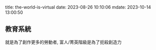 title: the-world-is-virtual
date: 2023-08-26 10:10:06
mdate: 2023-10-14 13:00:50

## 教育系統
就是為了創作更多的勞動者, 富人/菁英階級是為了扼殺創造力
